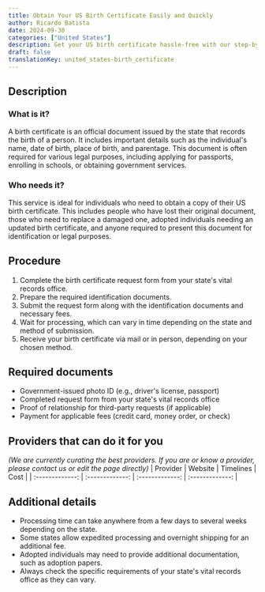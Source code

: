 ```yaml
---
title: Obtain Your US Birth Certificate Easily and Quickly
author: Ricardo Batista
date: 2024-09-30
categories: ["United States"]
description: Get your US birth certificate hassle-free with our step-by-step guide and tips. Ideal for anyone needing this essential document.
draft: false
translationKey: united_states-birth_certificate
---
```


## Description
### What is it?
A birth certificate is an official document issued by the state that records the birth of a person. It includes important details such as the individual's name, date of birth, place of birth, and parentage. This document is often required for various legal purposes, including applying for passports, enrolling in schools, or obtaining government services.

### Who needs it?
This service is ideal for individuals who need to obtain a copy of their US birth certificate. This includes people who have lost their original document, those who need to replace a damaged one, adopted individuals needing an updated birth certificate, and anyone required to present this document for identification or legal purposes.

## Procedure

1. Complete the birth certificate request form from your state's vital records office.
2. Prepare the required identification documents.
3. Submit the request form along with the identification documents and necessary fees.
4. Wait for processing, which can vary in time depending on the state and method of submission.
5. Receive your birth certificate via mail or in person, depending on your chosen method.


## Required documents

- Government-issued photo ID (e.g., driver's license, passport)
- Completed request form from your state's vital records office
- Proof of relationship for third-party requests (if applicable)
- Payment for applicable fees (credit card, money order, or check)


## Providers that can do it for you
_(We are currently curating the best providers. If you are or know a provider, please contact us or edit the page directly)_
| Provider        |     Website     |     Timelines    |       Cost      |
| :-------------: | :-------------: |  :-------------: | :-------------: |

## Additional details

- Processing time can take anywhere from a few days to several weeks depending on the state.
- Some states allow expedited processing and overnight shipping for an additional fee.
- Adopted individuals may need to provide additional documentation, such as adoption papers.
- Always check the specific requirements of your state's vital records office as they can vary.



